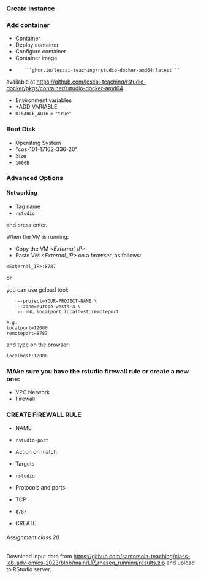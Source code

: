 ### Create Instance

### Add container
- Container 
-  Deploy container
- 	Configure container
-    Container image    
-        ```ghcr.io/lescai-teaching/rstudio-docker-amd64:latest```     

available at  https://github.com/lescai-teaching/rstudio-docker/pkgs/container/rstudio-docker-amd64.   
   

- Environment variables
-   +ADD VARIABLE
- ```DISABLE_AUTH``` = ```"true"```



### Boot Disk

- Operating System   
-   "cos-101-17162-336-20"    
- Size    
- ```100GB```   



### Advanced Options

#### Networking  
- Tag name      
- ```rstudio```

and press enter.


When the VM is running:

- Copy the VM *<External_IP>*
- Paste VM *<External_IP>* on a *browser*, as follows:

```<External_IP>:8787```


or

you can use gcloud tool:

```gcloud compute ssh YOUR-VM-NAME \
    --project=YOUR-PROJECT-NAME \
    --zone=europe-west4-a \
    -- -NL localport:localhost:remoteport

e.g.
localport=12000
remoteport=8787
```

and type on the browser:

```
localhost:12000
```

### MAke sure you have the rstudio firewall rule or create a new one:

- VPC Network   
- 	Firewall   

### CREATE FIREWALL RULE

- NAME   
- ```rstudio-port```  
 
- Action on match
- Targets    
- ```rstudio```    


- Protocols and ports    
- TCP    
- ```8787```

- CREATE



###### Assignment class 20 #######
Download input data from https://github.com/santorsola-teaching/class-lab-adv-omics-2023/blob/main/L17_rnaseq_running/results.zip and upload to RStudio server.


